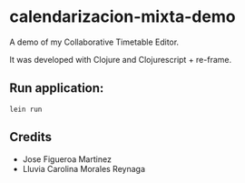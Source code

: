 # calendarizacion-mixta-demo

A demo of my Collaborative Timetable Editor.

It was developed with Clojure and Clojurescript + re-frame.

## Run application:

```
lein run
```

## Credits

* Jose Figueroa Martinez
* Lluvia Carolina Morales Reynaga

